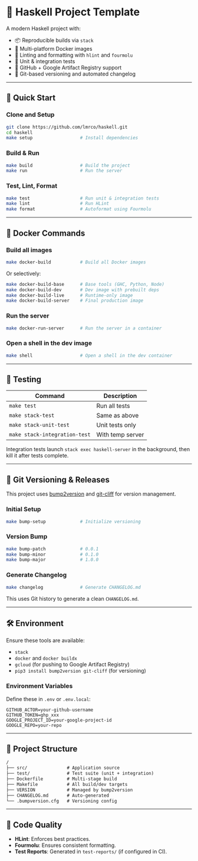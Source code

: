 # 🧪 Haskell Project Template

A modern Haskell project with:

* 📦 Reproducible builds via `stack`
* 🐳 Multi-platform Docker images
* 🧹 Linting and formatting with `hlint` and `fourmolu`
* 🧪 Unit & integration tests
* 🚀 GitHub + Google Artifact Registry support
* 🔖 Git-based versioning and automated changelog

---

## 🚀 Quick Start

### Clone and Setup

```bash
git clone https://github.com/lmrco/haskell.git
cd haskell
make setup                  # Install dependencies
```

### Build & Run

```bash
make build                  # Build the project
make run                    # Run the server
```

### Test, Lint, Format

```bash
make test                   # Run unit & integration tests
make lint                   # Run HLint
make format                 # Autoformat using Fourmolu
```

---

## 🐳 Docker Commands

### Build all images

```bash
make docker-build           # Build all Docker images
```

Or selectively:

```bash
make docker-build-base      # Base tools (GHC, Python, Node)
make docker-build-dev       # Dev image with prebuilt deps
make docker-build-live      # Runtime-only image
make docker-build-server    # Final production image
```

### Run the server

```bash
make docker-run-server      # Run the server in a container
```

### Open a shell in the dev image

```bash
make shell                  # Open a shell in the dev container
```

---

## 🧪 Testing

| Command                       | Description      |
| ----------------------------- | ---------------- |
| `make test`                   | Run all tests    |
| `make stack-test`             | Same as above    |
| `make stack-unit-test`        | Unit tests only  |
| `make stack-integration-test` | With temp server |

Integration tests launch `stack exec haskell-server` in the background, then kill it after tests complete.

---

## 🔖 Git Versioning & Releases

This project uses [bump2version](https://github.com/c4urself/bump2version) and [git-cliff](https://github.com/orhun/git-cliff) for version management.

### Initial Setup

```bash
make bump-setup             # Initialize versioning
```

### Version Bump

```bash
make bump-patch             # 0.0.1
make bump-minor             # 0.1.0
make bump-major             # 1.0.0
```

### Generate Changelog

```bash
make changelog              # Generate CHANGELOG.md
```

This uses Git history to generate a clean `CHANGELOG.md`.

---

## 🛠 Environment

Ensure these tools are available:

* `stack`
* `docker` and `docker buildx`
* `gcloud` (for pushing to Google Artifact Registry)
* `pip3 install bump2version git-cliff` (for versioning)

### Environment Variables

Define these in `.env` or `.env.local`:

```env
GITHUB_ACTOR=your-github-username
GITHUB_TOKEN=ghp_xxx
GOOGLE_PROJECT_ID=your-google-project-id
GOOGLE_REPO=your-repo
```

---

## 📁 Project Structure

```txt
/
├── src/               # Application source
├── test/              # Test suite (unit + integration)
├── Dockerfile         # Multi-stage build
├── Makefile           # All build/dev targets
├── VERSION            # Managed by bump2version
├── CHANGELOG.md       # Auto-generated
└── .bumpversion.cfg   # Versioning config
```

---

## 🧹 Code Quality

* **HLint**: Enforces best practices.
* **Fourmolu**: Ensures consistent formatting.
* **Test Reports**: Generated in `test-reports/` (if configured in CI).
